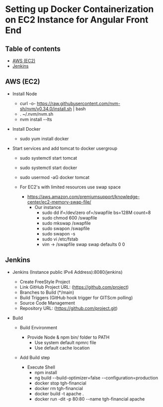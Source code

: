 # Setting up Docker Containerization on EC2 Instance for Angular Front End
## Table of contents
* [AWS (EC2)](#aws-ec2)
* [Jenkins](#jenkins)

## AWS (EC2)
* Install Node
	- curl -o- https://raw.githubusercontent.com/nvm-sh/nvm/v0.34.0/install.sh | bash
	- . ~/.nvm/nvm.sh
    - nvm install --lts

* Install Docker
    - sudo yum install docker
		
* Start services and add tomcat to docker usergroup
	- sudo systemctl start tomcat
	- sudo systemctl start docker
	- sudo usermod -aG docker tomcat
		
	- For EC2's with limited resources use swap space
		- https://aws.amazon.com/premiumsupport/knowledge-center/ec2-memory-swap-file/
			- Our instance
				- sudo dd if=/dev/zero of=/swapfile bs=128M count=8
				- sudo chmod 600 /swapfile
				- sudo mkswap /swapfile
				- sudo swapon /swapfile
				- sudo swapon -s
				- sudo vi /etc/fstab
				- vim -> /swapfile swap swap defaults 0 0
					
## Jenkins
* Jenkins (Instance public IPv4 Address):8080/jenkins)
	- Create FreeStyle Project
	- Link GitHub Project URL: (https://github.com/project)
	- Branches to Build (*/main)
	- Build Triggers (GitHub hook trigger for GITScm polling)
	- Source Code Management
	- Repository URL: (https://github.com/project.git)

* Build
	- Build Environment
        - Provide Node & npm bin/ folder to PATH
		    - Use system default npmrc file
		    - Use default cache location
			
	- Add Build step
		- Execute Shell
            - npm install
            - ng build --build-optimizer=false --configuration=production
            - docker stop tgh-financial
            - docker rm tgh-financial
		    - docker build -t apache .
		    - docker run -dit -p 80:80 --name tgh-financial apache